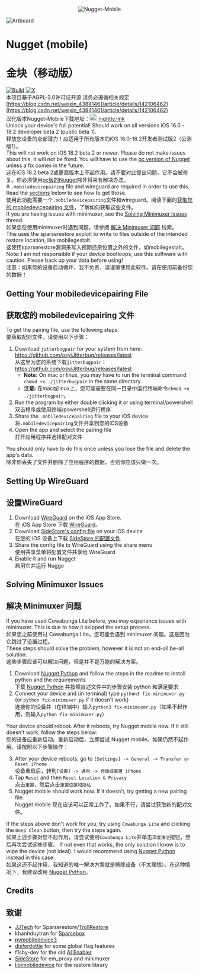 <p align="center"><img src="https://socialify.git.ci/136478738/Nugget-Mobile/image?description=1&descriptionEditable=ALLG%E6%B1%89%E5%8C%96&font=Bitter&forks=1&issues=1&language=1&name=1&owner=1&pattern=Floating%20Cogs&pulls=1&stargazers=1&theme=Auto" alt="Nugget-Mobile"/></p>

![Artboard](https://github.com/leminlimez/Nugget-Mobile/blob/1881fdc2b721fd2675a2909e7fbc24769d11bb53/readme-images/icon.png)

# Nugget (mobile)
# 金块（移动版）
[![Build](https://github.com/136478738/Nugget-Mobile/actions/workflows/build.yml/badge.svg?branch=main)](https://github.com/136478738/Nugget-Mobile/actions/workflows/build.yml)
[![X](https://img.shields.io/twitter/follow/V_wo50)](https://x.com/V_wo50)
<br>本项目基于AGPL-3.0许可证开源 请务必遵循相关规定[https://blog.csdn.net/weixin_43841461/article/details/142106462](https://blog.csdn.net/weixin_43841461/article/details/142106462)
<br>汉化版本Nugget-Mobile下载地址：<a href="https://nightly.link/136478738/Nugget-Mobile/workflows/build/main/artifact.zip"><img src="https://nightly.link/logo.svg" alt style="width: 20px;" /></a> [nightly.link](https://nightly.link/136478738/Nugget-Mobile/workflows/build/main/artifact.zip)
<br>Unlock your device's full potential! Should work on all versions iOS 16.0 - 18.2 developer beta 2 (public beta 1).
<br>释放您设备的全部潜力！应适用于所有版本的iOS 16.0-18.2开发者测试版2（公测版1）。
<br>This will not work on iOS 18.2 beta 2 or newer. Please do not make issues about this, it will not be fixed. You will have to use the [pc version of Nugget](https://github.com/leminlimez/Nugget) unless a fix comes in the future.
<br>这在iOS 18.2 beta 2或更高版本上不起作用。请不要对此提出问题，它不会被修复。你必须使用[pc版的Nugget](https://github.com/leminlimez/Nugget)除非将来有解决办法。
<br>A `.mobiledevicepairing` file and wireguard are required in order to use this. Read the [sections](#getting-your-mobiledevicepairing-file) below to see how to get those.
<br>使用此功能需要一个`.mobiledevicepairing`文件和wireguard。阅读下面的[获取您的 mobiledevicepairing 文件](#获取您的-mobiledevicepairing-文件)，了解如何获取这些文件。
<br>If you are having issues with minimuxer, see the [Solving Minimuxer Issues](#solving-minimuxer-issues) thread.
<br>如果您在使用minimuxer时遇到问题，请参阅 [解决 Minimuxer 问题](#solving-minimuxer-issues) 线索。
<br>This uses the sparserestore exploit to write to files outside of the intended restore location, like mobilegestalt.
<br>这使用sparserestore漏洞来写入预期还原位置之外的文件，如mobilegestalt。
<br>Note: I am not responsible if your device bootloops, use this software with caution. Please back up your data before using!
<br>注意：如果您的设备启动循环，我不负责，请谨慎使用此软件。请在使用前备份您的数据！
## Getting Your mobiledevicepairing File
## 获取您的 mobiledevicepairing 文件
To get the pairing file, use the following steps:
<br>要获取配对文件，请使用以下步骤：
1. Download `jitterbugpair` for your system from here: <https://github.com/osy/Jitterbug/releases/latest>
   <br>从这里为您的系统下载`jitterbugpair`：<https://github.com/osy/Jitterbug/releases/latest>
   - **Note:** On mac or linux, you may have to run the terminal command `chmod +x ./jitterbugpair` in the same directory.
   - **注意:** 在mac或linux上，您可能需要在同一目录中运行终端命令`chmod +x ./jitterbugpair`。
2. Run the program by either double clicking it or using terminal/powershell
   <br>双击程序或使用终端/powershell运行程序
3. Share the `.mobiledevicepairing` file to your iOS device
   <br>将`.mobiledevicepairing`文件共享到您的iOS设备
4. Open the app and select the pairing file
   <br>打开应用程序并选择配对文件

You should only have to do this once unless you lose the file and delete the app's data.
<br>除非你丢失了文件并删除了应用程序的数据，否则你应该只做一次。

## Setting Up WireGuard
## 设置WireGuard
1. Download [WireGuard](<https://apps.apple.com/us/app/wireguard/id1441195209>) on the iOS App Store.
   <br>在 iOS App Store 下载 [WireGuard](<https://apps.apple.com/us/app/wireguard/id1441195209>)。
2. Download [SideStore's config file](https://github.com/sidestore/sidestore/releases/download/0.1.1/sidestore.conf) on your iOS device
   <br>在您的 iOS 设备上下载 [SideStore 的配置文件](https://github.com/sidestore/sidestore/releases/download/0.1.1/sidestore.conf)
3. Share the config file to WireGuard using the share menu
   <br>使用共享菜单将配置文件共享给 WireGuard
4. Enable it and run Nugget
   <br>启用它并运行 Nugge

## Solving Minimuxer Issues
## 解决 Minimuxer 问题
If you have used Cowabunga Lite before, you may experience issues with minimuxer. This is due to how it skipped the setup process.
<br>如果您之前使用过 Cowabunga Lite，您可能会遇到 minimuxer 问题。这是因为它跳过了设置过程。
<br>These steps should solve the problem, however it is not an end-all be-all solution.
<br>这些步骤应该可以解决问题，但是并不是万能的解决方案。
1. Download [Nugget Python](https://github.com/leminlimez/Nugget) and follow the steps in the readme to install python and the requirements
   <br>下载 [Nugget Python](https://github.com/leminlimez/Nugget) 并按照自述文件中的步骤安装 python 和满足要求
2. Connect your device and (in terminal) type `python3 fix-minimuxer.py` (or `python fix-minimuxer.py` if it doesn't work)
   <br>连接你的设备并（在终端中）输入`python3 fix-minimuxer.py`（如果不起作用，则输入`python fix-minimuxer.py`）

Your device should reboot. After it reboots, try Nugget mobile now. If it still doesn't work, follow the steps below:
<br>您的设备应重新启动。重新启动后，立即尝试 Nugget mobile。如果仍然不起作用，请按照以下步骤操作：

3. After your device reboots, go to `[Settings] -> General -> Transfer or Reset iPhone`
   <br>设备重启后，转到`[设置] -> 通用 -> 传输或重置 iPhone`
4. Tap `Reset` and then `Reset Location & Privacy`
   <br>点击`重置`，然后点击`重置位置和隐私`
5. Nugget mobile should work now. If it doesn't, try getting a new pairing file.
   <br>Nugget mobile 现在应该可以正常工作了。如果不行，请尝试获取新的配对文件。

If the steps above don't work for you, try using `Cowabunga Lite` and clicking the `Deep Clean` button, then try the steps again.
<br>如果上述步骤对您不起作用，请尝试使用`Cowabunga Lite`并单击`深度清洁`按钮，然后再次尝试这些步骤。
If not even that works, the only solution I know is to wipe the device (not ideal). I would recommend using [Nugget Python](https://github.com/leminlimez/Nugget) instead in this case.
<br>如果这还不起作用，我知道的唯一解决方案就是擦除设备（不太理想）。在这种情况下，我建议改用 [Nugget Python](https://github.com/leminlimez/Nugget)。

## Credits
## 致谢
- [JJTech](https://github.com/JJTech0130) for Sparserestore/[TrollRestore](https://github.com/JJTech0130/TrollRestore)
- khanhduytran for [Sparsebox](https://github.com/khanhduytran0/SparseBox)
- [pymobiledevice3](https://github.com/doronz88/pymobiledevice3)
- [disfordottie](https://x.com/disfordottie) for some global flag features
- f1shy-dev for the old [AI Enabler](https://gist.github.com/f1shy-dev/23b4a78dc283edd30ae2b2e6429129b5#file-eligibility-plist)
- [SideStore](https://sidestore.io/) for em_proxy and minimuxer
- [libimobiledevice](https://libimobiledevice.org) for the restore library
